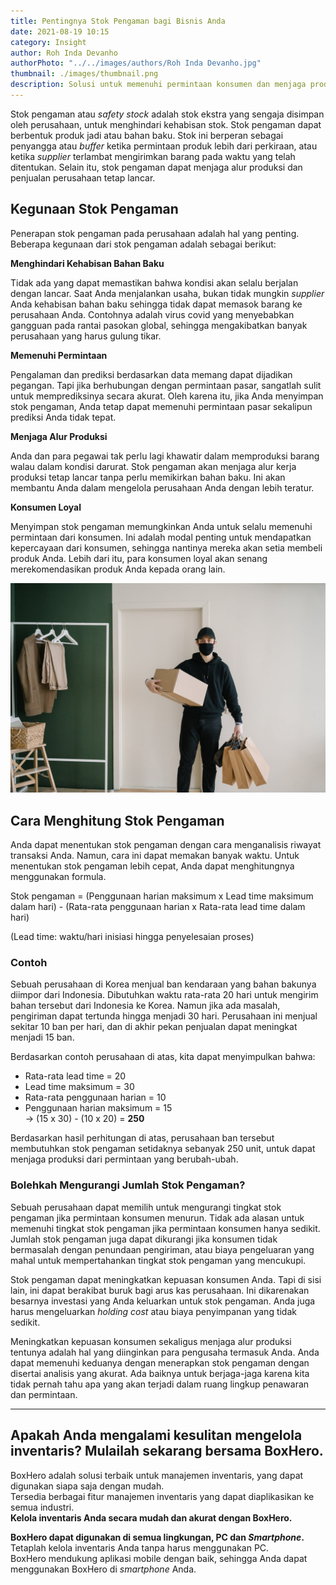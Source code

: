 ```yaml
---
title: Pentingnya Stok Pengaman bagi Bisnis Anda
date: 2021-08-19 10:15
category: Insight
author: Roh Inda Devanho
authorPhoto: "../../images/authors/Roh Inda Devanho.jpg"
thumbnail: ./images/thumbnail.png
description: Solusi untuk memenuhi permintaan konsumen dan menjaga produksi tetap lancar.
---
```


Stok pengaman atau *safety stock* adalah stok ekstra yang sengaja disimpan oleh perusahaan, untuk menghindari kehabisan stok. Stok pengaman dapat berbentuk produk jadi atau bahan baku. Stok ini berperan sebagai penyangga atau *buffer* ketika permintaan produk lebih dari perkiraan, atau ketika *supplier* terlambat mengirimkan barang pada waktu yang telah ditentukan. Selain itu, stok pengaman dapat menjaga alur produksi dan penjualan perusahaan tetap lancar.

## Kegunaan Stok Pengaman

Penerapan stok pengaman pada perusahaan adalah hal yang penting. Beberapa kegunaan dari stok pengaman adalah sebagai berikut:

**Menghindari Kehabisan Bahan Baku**

Tidak ada yang dapat memastikan bahwa kondisi akan selalu berjalan dengan lancar. Saat Anda menjalankan usaha, bukan tidak mungkin *supplier* Anda kehabisan bahan baku sehingga tidak dapat memasok barang ke perusahaan Anda. Contohnya adalah virus covid yang menyebabkan gangguan pada rantai pasokan global, sehingga mengakibatkan banyak perusahaan yang harus gulung tikar.

**Memenuhi Permintaan**

Pengalaman dan prediksi berdasarkan data memang dapat dijadikan pegangan. Tapi jika berhubungan dengan permintaan pasar, sangatlah sulit untuk memprediksinya secara akurat. Oleh karena itu, jika Anda menyimpan stok pengaman, Anda tetap dapat memenuhi permintaan pasar sekalipun prediksi Anda tidak tepat.

**Menjaga Alur Produksi**

Anda dan para pegawai tak perlu lagi khawatir dalam memproduksi barang walau dalam kondisi darurat. Stok pengaman akan menjaga alur kerja produksi tetap lancar tanpa perlu memikirkan bahan baku. Ini akan membantu Anda dalam mengelola perusahaan Anda dengan lebih teratur.

**Konsumen Loyal**

Menyimpan stok pengaman memungkinkan Anda untuk selalu memenuhi permintaan dari konsumen. Ini adalah modal penting untuk mendapatkan kepercayaan dari konsumen, sehingga nantinya mereka akan setia membeli produk Anda. Lebih dari itu, para konsumen loyal akan senang merekomendasikan produk Anda kepada orang lain.

![Formula stok pengaman](./images/1.png)

## Cara Menghitung Stok Pengaman

Anda dapat menentukan stok pengaman dengan cara menganalisis riwayat transaksi Anda. Namun, cara ini dapat memakan banyak waktu. Untuk menentukan stok pengaman lebih cepat, Anda dapat menghitungnya menggunakan formula.

<tip-box>

Stok pengaman = (Penggunaan harian maksimum x Lead time maksimum dalam hari) - (Rata-rata penggunaan harian x Rata-rata lead time dalam hari)

</tip-box>

(Lead time: waktu/hari inisiasi hingga penyelesaian proses)

### Contoh

Sebuah perusahaan di Korea menjual ban kendaraan yang bahan bakunya diimpor dari Indonesia. Dibutuhkan waktu rata-rata 20 hari untuk mengirim bahan tersebut dari Indonesia ke Korea. Namun jika ada masalah, pengiriman dapat tertunda hingga menjadi 30 hari. Perusahaan ini menjual sekitar 10 ban per hari, dan di akhir pekan penjualan dapat meningkat menjadi 15 ban.

Berdasarkan contoh perusahaan di atas, kita dapat menyimpulkan bahwa:

<tip-box>

- Rata-rata lead time = 20
- Lead time maksimum = 30
- Rata-rata penggunaan harian = 10
- Penggunaan harian maksimum = 15<br/>
-> (15 x 30) - (10 x 20) = **250**

</tip-box>

Berdasarkan hasil perhitungan di atas, perusahaan ban tersebut membutuhkan stok pengaman setidaknya sebanyak 250 unit, untuk dapat menjaga produksi dari permintaan yang berubah-ubah.

### Bolehkah Mengurangi Jumlah Stok Pengaman?

Sebuah perusahaan dapat memilih untuk mengurangi tingkat stok pengaman jika permintaan konsumen menurun. Tidak ada alasan untuk memenuhi tingkat stok pengaman jika permintaan konsumen hanya sedikit. Jumlah stok pengaman juga dapat dikurangi jika konsumen tidak bermasalah dengan penundaan pengiriman, atau biaya pengeluaran yang mahal untuk mempertahankan tingkat stok pengaman yang mencukupi.

Stok pengaman dapat meningkatkan kepuasan konsumen Anda. Tapi di sisi lain, ini dapat berakibat buruk bagi arus kas perusahaan. Ini dikarenakan besarnya investasi yang Anda keluarkan untuk stok pengaman. Anda juga harus mengeluarkan *holding cost* atau biaya penyimpanan yang tidak sedikit.

Meningkatkan kepuasan konsumen sekaligus menjaga alur produksi tentunya adalah hal yang diinginkan para pengusaha termasuk Anda. Anda dapat memenuhi keduanya dengan menerapkan stok pengaman dengan disertai analisis yang akurat. Ada baiknya untuk berjaga-jaga karena kita tidak pernah tahu apa yang akan terjadi dalam ruang lingkup penawaran dan permintaan.

---

## Apakah Anda mengalami kesulitan mengelola inventaris? Mulailah sekarang bersama BoxHero.

BoxHero adalah solusi terbaik untuk manajemen inventaris, yang dapat digunakan siapa saja dengan mudah.<br/>
Tersedia berbagai fitur manajemen inventaris yang dapat diaplikasikan ke semua industri.<br/>
**Kelola inventaris Anda secara mudah dan akurat dengan BoxHero.**

<tip-box>

**BoxHero dapat digunakan di semua lingkungan, PC dan *Smartphone*.**<br/>
Tetaplah kelola inventaris Anda tanpa harus menggunakan PC.<br/>
BoxHero mendukung aplikasi mobile dengan baik, sehingga Anda dapat menggunakan BoxHero di *smartphone* Anda.

</tip-box>
